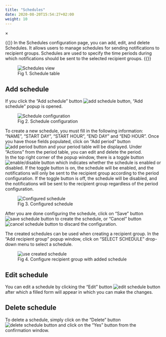 ```yaml
---
title: "Schedules"
date: 2020-08-20T15:54:27+02:00
weight: 10
---
```

<!-- The Modal -->
<div id="myModal" class="modal">
  <span class="close">&times;</span>
  <img class="modal-content" id="img01">
  <div id="caption"></div>
</div>

{{<lead>}}
In the Schedules configuration page, you can add, edit, and delete Schedules. It allows users to manage schedules for sending notifications to recipient groups. Schedules are used to specify the time periods during which notifications should be sent to the selected recipient groups.
{{<lead>}}

<figure class="image_container">
    <img class="center_image myImg" onClick="reply_click(this)" id="schedule_view" src="/schedulesView.png" alt="Schedules view">
    <figcaption>Fig 1. Schedule table</figcaption>
</figure>

## Add schedule

If you click the “Add schedule” button <img src="/addScheduleBtn.png" alt="add schedule button">, “Add schedule” popup is opened.

<figure class="image_container">
    <img class="center_image myImg" onClick="reply_click(this)" id="schedule_configuration" src="/scheduleConfiguration.png" alt="Schedule configuration">
    <figcaption>Fig 2. Schedule configuration</figcaption>
</figure>

To create a new schedule, you must fill in the following information: “NAME”, “START DAY”, “START HOUR”, “END DAY” and “END HOUR”. Once you have those fields populated, click on “Add period” button <img src="/addPeriodBtn.png" alt="add period button"> and your period table will be displayed. Under “Actions” from the period table, you can edit and delete the period. 
</br>
In the top right corner of the popup window, there is a toggle button <img src="/toggleBtn.png" alt="enable/disable button"> which indicates whether the schedule is enabled or disabled. If the toggle button is on, the schedule will be enabled, and the notifications will only be sent to the recipient group according to the period configuration. If the toggle button is off, the schedule will be disabled, and the notifications will be sent to the recipient group regardless of the period configuration.

<figure class="image_container">
    <img class="center_image myImg" onClick="reply_click(this)" id="configured_schedule" src="/configuredSchedule.png" alt="Configured schedule">
    <figcaption>Fig 3. Configured schedule</figcaption>
</figure>

After you are done configuring the schedule, click on “Save” button <img src="/saveSchedule.png" alt="save schedule button"> to create the schedule, or “Cancel” button <img src="/cancelSchedule.png" alt="cancel schedule button"> to discard the configuration.

The created schedules can be used when creating a recipient group. In the “Add recipient group” popup window, click on “SELECT SCHEDULE” drop-down menu to select a schedule.

<figure class="image_container">
    <img class="center_image myImg" onClick="reply_click(this)" id="use_configured_schedule" src="/createRecipientGroupFromSchedules.png" alt="use created schedule">
    <figcaption>Fig 4. Configure recipient group with added schedule</figcaption>
</figure>

## Edit schedule

You can edit a schedule by clicking the “Edit” button <img src="/edit-button.png" alt="edit schedule button"> after which a filled form will appear in which you can make the changes.

## Delete schedule

To delete a schedule, simply click on the “Delete” button <img src="/delete-icon.png" alt="delete schedule button"> and click on the “Yes” button from the confirmation window.
